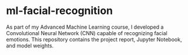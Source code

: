 # ml-facial-recognition

As part of my Advanced Machine Learning course, I developed a Convolutional Neural Network (CNN) capable of recognizing facial emotions.
This repository contains the project report, Jupyter Notebook, and model weights.
